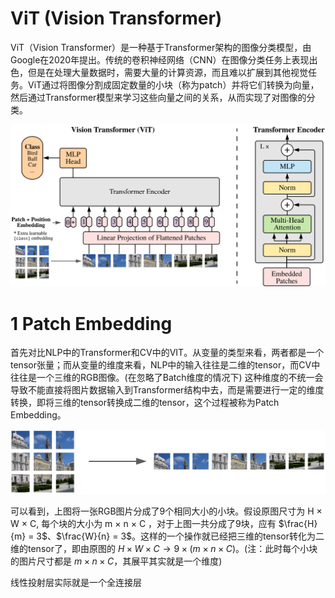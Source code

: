 # ViT (Vision Transformer)

ViT（Vision Transformer）是一种基于Transformer架构的图像分类模型，由Google在2020年提出。传统的卷积神经网络（CNN）在图像分类任务上表现出色，但是在处理大量数据时，需要大量的计算资源，而且难以扩展到其他视觉任务。ViT通过将图像分割成固定数量的小块（称为patch）并将它们转换为向量，然后通过Transformer模型来学习这些向量之间的关系，从而实现了对图像的分类。

<img src="./.assets/image-20230802144505859.png" alt="image-20230802144505859" style="zoom:50%;" />

# 1 Patch Embedding

首先对比NLP中的Transformer和CV中的VIT。从变量的类型来看，两者都是一个tensor张量；而从变量的维度来看，NLP中的输入往往是二维的tensor，而CV中往往是一个三维的RGB图像。(在忽略了Batch维度的情况下) 这种维度的不统一会导致不能直接将图片数据输入到Transformer结构中去，而是需要进行一定的维度转换，即将三维的tensor转换成二维的tensor，这个过程被称为Patch Embedding。

<img src="./.assets/image-20230802144815361.png" alt="image-20230802144815361" style="zoom:50%;" />

可以看到，上图将一张RGB图片分成了9个相同大小的小块。假设原图尺寸为 H × W × C, 每个块的大小为 m × n × C ，对于上图一共分成了9块，应有 $\frac{H}{m} = 3$、$\frac{W}{n} = 3$。这样的一个操作就已经把三维的tensor转化为二维的tensor了，即由原图的 $H×W×C \to 9×(m×n×C)$。(注：此时每个小块的图片尺寸都是 $m×n×C$，其展平其实就是一个维度)

线性投射层实际就是一个全连接层







